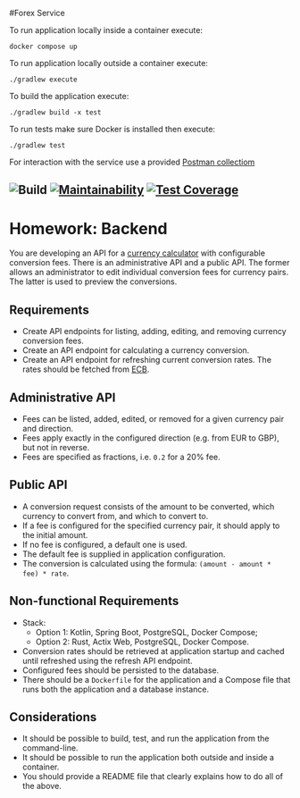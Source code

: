 #Forex Service

To run application locally inside a container execute:
```
docker compose up
```
To run application locally outside a container execute:
```
./gradlew execute
```
To build the application execute:
```
./gradlew build -x test
```
To run tests make sure Docker is installed then execute:
```
./gradlew test
```
For interaction with the service use a provided [Postman collectiom](forex.postman_collection.json)

![Build](https://github.com/alex-vo/forexservice/workflows/build/badge.svg)
[![Maintainability](https://api.codeclimate.com/v1/badges/6e9b5443f17b662b0253/maintainability)](https://codeclimate.com/github/alex-vo/forexservice/maintainability)
[![Test Coverage](https://api.codeclimate.com/v1/badges/6e9b5443f17b662b0253/test_coverage)](https://codeclimate.com/github/alex-vo/forexservice/test_coverage)
---
# Homework: Backend
You are developing an API for a [currency calculator](https://www.xe.com/currencyconverter/) with configurable conversion fees. There is an administrative API and a public API. The former allows an administrator to edit individual conversion fees for currency pairs. The latter is used to preview the conversions.

## Requirements
* Create API endpoints for listing, adding, editing, and removing currency conversion fees.
* Create an API endpoint for calculating a currency conversion.
* Create an API endpoint for refreshing current conversion rates. The rates should be fetched from [ECB](https://www.ecb.europa.eu/stats/policy_and_exchange_rates/euro_reference_exchange_rates/html/index.en.html).
## Administrative API
* Fees can be listed, added, edited, or removed for a given currency pair and direction.
* Fees apply exactly in the configured direction (e.g. from EUR to GBP), but not in reverse.
* Fees are specified as fractions, i.e. `0.2` for a 20% fee.
## Public API
* A conversion request consists of the amount to be converted, which currency to convert from, and which to convert to.
* If a fee is configured for the specified currency pair, it should apply to the initial amount.
* If no fee is configured, a default one is used.
* The default fee is supplied in application configuration.
* The conversion is calculated using the formula: `(amount - amount * fee) * rate`.
## Non-functional Requirements
* Stack:
  * Option 1: Kotlin, Spring Boot, PostgreSQL, Docker Compose;
  * Option 2: Rust, Actix Web, PostgreSQL, Docker Compose.
* Conversion rates should be retrieved at application startup and cached until refreshed using the refresh API endpoint.
* Configured fees should be persisted to the database.
* There should be a `Dockerfile` for the application and a Compose file that runs both the application and a database instance.
## Considerations
* It should be possible to build, test, and run the application from the command-line.
* It should be possible to run the application both outside and inside a container.
* You should provide a README file that clearly explains how to do all of the above.